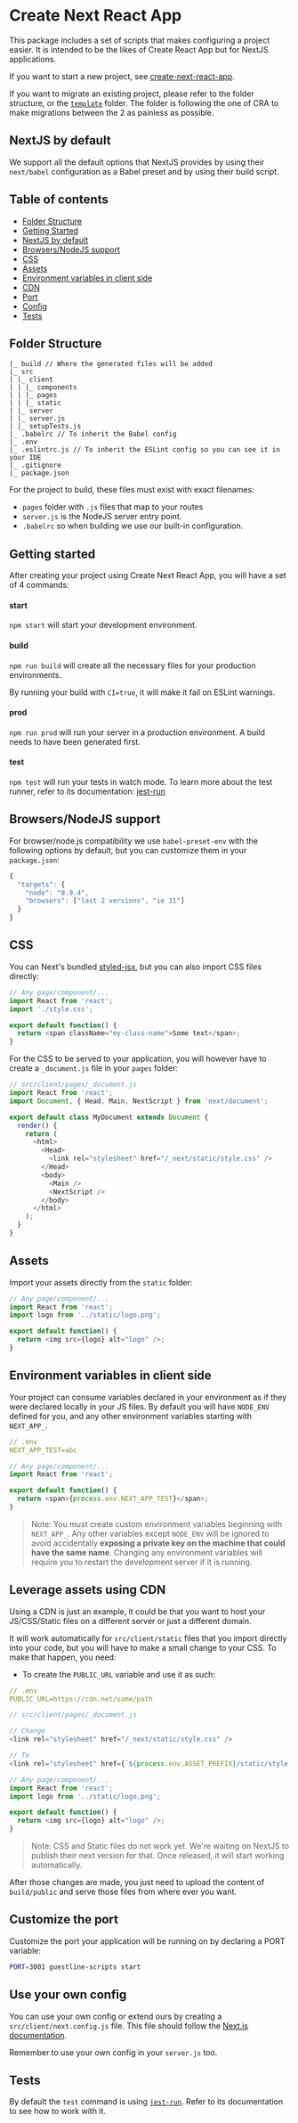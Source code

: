 # Create Next React App

This package includes a set of scripts that makes configuring a project easier. It is intended to be the likes of Create React App but for NextJS applications.

If you want to start a new project, see [create-next-react-app](https://github.com/guestlinelabs/create-next-react-app/packages/create-next-react-app).

If you want to migrate an existing project, please refer to the folder structure, or the [`template`](https://github.com/guestlinelabs/create-next-react-app/packages/next-react-app-scripts/template) folder. The folder is following the one of CRA to make migrations between the 2 as painless as possible.

## NextJS by default

We support all the default options that NextJS provides by using their `next/babel` configuration as a Babel preset and by using their build script.

## Table of contents

* [Folder Structure](#default-folder-structure)
* [Getting Started](#getting-started)
* [NextJS by default](#nextjs-by-default)
* [Browsers/NodeJS support](#browsers/nodejs-support)
* [CSS](#css)
* [Assets](#assets)
* [Environment variables in client side](#environment-variables-in-client-side)
* [CDN](#leverage-assets-using-cdn)
* [Port](#customize-the-port)
* [Config](#use-your-own-config)
* [Tests](#tests)

## Folder Structure

```
|_ build // Where the generated files will be added
|_ src
| |_ client
| | |_ components
| | |_ pages
| | |_ static
| |_ server
| |_ server.js
| |_ setupTests.js
|_ .babelrc // To inherit the Babel config
|_ .env
|_ .eslintrc.js // To inherit the ESLint config so you can see it in your IDE
|_ .gitignore
|_ package.json
```

For the project to build, these files must exist with exact filenames:

* `pages` folder with `.js` files that map to your routes
* `server.js` is the NodeJS server entry point.
* `.babelrc` so when building we use our built-in configuration.

## Getting started

After creating your project using Create Next React App, you will have a set of 4 commands:

#### start

`npm start` will start your development environment.

#### build

`npm run build` will create all the necessary files for your production environments.

By running your build with `CI=true`, it will make it fail on ESLint warnings.

#### prod

`npm run prod` will run your server in a production environment. A build needs to have been generated first.

#### test

`npm test` will run your tests in watch mode. To learn more about the test runner, refer to its documentation: [jest-run](https://github.com/guestlinelabs/jest-run)

## Browsers/NodeJS support

For browser/node.js compatibility we use `babel-preset-env` with the following options by default, but you can customize them in your `package.json`:

```js
{
  "targets": {
    "node": "8.9.4",
    "browsers": ["last 2 versions", "ie 11"]
  }
}
```

## CSS

You can Next's bundled [styled-jsx](https://github.com/zeit/styled-jsx), but you can also import CSS files directly:

```js
// Any page/component/...
import React from 'react';
import './style.css';

export default function() {
  return <span className="my-class-name">Some text</span>;
}
```

For the CSS to be served to your application, you will however have to create a `_document.js` file in your `pages` folder:

```js
// src/client/pages/_document.js
import React from 'react';
import Document, { Head, Main, NextScript } from 'next/document';

export default class MyDocument extends Document {
  render() {
    return (
      <html>
        <Head>
          <link rel="stylesheet" href="/_next/static/style.css" />
        </Head>
        <body>
          <Main />
          <NextScript />
        </body>
      </html>
    );
  }
}
```

## Assets

Import your assets directly from the `static` folder:

```js
// Any page/component/...
import React from 'react';
import logo from '../static/logo.png';

export default function() {
  return <img src={logo} alt="logo" />;
}
```

## Environment variables in client side

Your project can consume variables declared in your environment as if they were declared locally in your JS files. By default you will have `NODE_ENV` defined for you, and any other environment variables starting with `NEXT_APP_`.

```yaml
// .env
NEXT_APP_TEST=abc
```

```js
// Any page/component/...
import React from 'react';

export default function() {
  return <span>{process.env.NEXT_APP_TEST}</span>;
}
```

> Note: You must create custom environment variables beginning with `NEXT_APP_`. Any other variables except `NODE_ENV` will be ignored to avoid accidentally **exposing a private key on the machine that could have the same name**. Changing any environment variables will require you to restart the development server if it is running.

## Leverage assets using CDN

Using a CDN is just an example, it could be that you want to host your JS/CSS/Static files on a different server or just a different domain.

It will work automatically for `src/client/static` files that you import directly into your code, but you will have to make a small change to your CSS.
To make that happen, you need:

* To create the `PUBLIC_URL` variable and use it as such:

```yaml
// .env
PUBLIC_URL=https://cdn.net/some/path
```

```js
// src/client/pages/_document.js

// Change
<link rel="stylesheet" href="/_next/static/style.css" />

// To
<link rel="stylesheet" href={`${process.env.ASSET_PREFIX}/static/style.css`} />
```

```js
// Any page/component/...
import React from 'react';
import logo from '../static/logo.png';

export default function() {
  return <img src={logo} alt="logo" />;
}
```

> Note: CSS and Static files do not work yet. We're waiting on NextJS to publish their next version for that. Once released, it will start working automatically.

After those changes are made, you just need to upload the content of `build/public` and serve those files from where ever you want.

## Customize the port

Customize the port your application will be running on by declaring a PORT variable:

```bash
PORT=3001 guestline-scripts start
```

## Use your own config

You can use your own config or extend ours by creating a `src/client/next.config.js` file.
This file should follow the [Next.js documentation](https://github.com/zeit/next.js/#custom-configuration).

Remember to use your own config in your `server.js` too.

## Tests

By default the `test` command is using [`jest-run`](https://github.com/guestlinelabs/jest-run). Refer to its documentation to see how to work with it.
